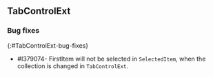 ## TabControlExt

### Bug fixes
{:#TabControlExt-bug-fixes}

* \#I379074- FirstItem will not be selected in `SelectedItem`, when the collection is changed in `TabControlExt`.